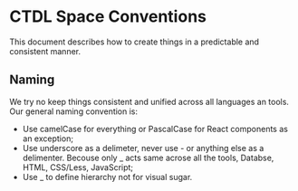 # CTDL Space Conventions

This document describes how to create things in a predictable and consistent manner.

## Naming 

We try no keep things consistent and unified across all languages an tools. Our general naming convention is:
- Use camelCase for everything or PascalCase for React components as an exception;
- Use underscore as a delimeter, never use - or anything else as a delimenter. Becouse only _ acts same acrose all the tools, Databse, HTML, CSS/Less, JavaScript;
- Use _ to define hierarchy not for visual sugar.
